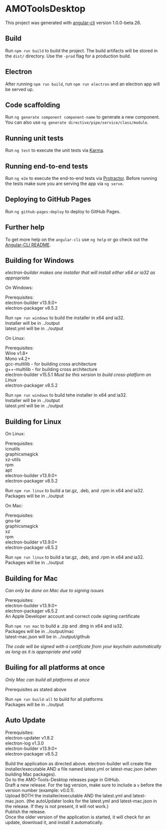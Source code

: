 # AMOToolsDesktop

This project was generated with [angular-cli](https://github.com/angular/angular-cli) version 1.0.0-beta.26.

## Build

Run `npm run build` to build the project. The build artifacts will be stored in the `dist/` directory. Use the `-prod` flag for a production build.

## Electron

After running `npm run build`, run `npm run electron` and an electron app will be served up.

## Code scaffolding

Run `ng generate component component-name` to generate a new component. You can also use `ng generate directive/pipe/service/class/module`.

## Running unit tests

Run `ng test` to execute the unit tests via [Karma](https://karma-runner.github.io).

## Running end-to-end tests

Run `ng e2e` to execute the end-to-end tests via [Protractor](http://www.protractortest.org/).
Before running the tests make sure you are serving the app via `ng serve`.

## Deploying to GitHub Pages

Run `ng github-pages:deploy` to deploy to GitHub Pages.

## Further help

To get more help on the `angular-cli` use `ng help` or go check out the [Angular-CLI README](https://github.com/angular/angular-cli/blob/master/README.md).

## Building for Windows
*electron-builder makes one installer that will install either x64 or ia32 as appropriate*  

On Windows:  

Prerequisites:  
  electron-builder v13.9.0+  
  electron-packager v8.5.2  

Run `npm run windows` to build the installer in x64 and ia32.   
Installer will be in ../output  
latest.yml will be in ../output  



On Linux:  

Prerequisites:  
  Wine v1.8+  
  Mono v4.2+  
  gcc-multilib - for building cross architecture  
  g++-multilib - for building cross architecture  
  electron-builder v15.5.1 *Must be this version to build cross-platform on Linux*  
  electron-packager v8.5.2  
  
Run `npm run windows` to build tehe installer in x64 and ia32.  
Installer will be in ../output  
latest.yml will be in ../output  

## Building for Linux

On Linux:  

Prerequisites:  
  icnutils  
  graphicsmagick  
  xz-utils  
  rpm  
  apt  
  electron-builder v13.9.0+  
  electron-packager v8.5.2  

Run `npm run linux` to build a tar.gz, .deb, and .rpm in x64 and ia32.  
Packages will be in ../output  



On Mac:  

Prerequisites:  
  gnu-tar  
  graphicsmagick  
  xz  
  rpm  
  electron-builder v13.9.0+  
  electron-packager v8.5.2  
  
Run `npm run linux` to build a tar.gz, .deb, and .rpm in x64 and ia32.  
Packages will be in ../output  


## Building for Mac
*Can only be done on Mac due to signing issues*  

Prerequisites:  
  electron-builder v13.9.0+  
  electron-packager v8.5.2  
  An Apple Developer account and correct code signing certificate  
  
Run `npm run mac` to build a .zip and .dmg in x64 and ia32.  
Packages will be in ../output/mac  
latest-mac.json will be in ../output/github  

*The code will be signed with a certificate from your keychain automatically as long as it is appropriate and valid*  
  
## Builing for all platforms at once
*Only Mac can build all platforms at once*  

Prerequisites as stated above  

Run `npm run build-all` to build for all platforms  
Packages will be in ../output  

## Auto Update

Prerequisites:  
  electron-updater v1.8.2  
  electron-log v1.3.0  
  electron-builder v13.9.0+  
  electron-packager v8.5.2  
  
Build the application as directed above. electron-builder will create the installer/executable AND a file named latest.yml or latest-mac.json (when building Mac packages).  
Go to the AMO-Tools-Desktop releases page in GitHub.  
Draft a new release. For the tag version, make sure to include a `v` before the version number (example: v0.0.1).  
Upload BOTH the installer/executable AND the latest.yml and latest-mac.json. (the autoUpdater looks for the latest.yml and latest-mac.json in the release. If they is not present, it will not work.)  
Publish the release.  
Once the older version of the application is started, it will check for an update, download it, and install it automatically.  
